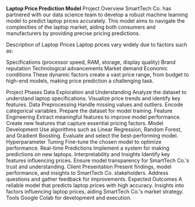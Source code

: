 **Laptop Price Prediction Model**
Project Overview
SmartTech Co. has partnered with our data science team to develop a robust machine learning model to predict laptop prices accurately. This model aims to navigate the complexities of the laptop market, aiding both consumers and manufacturers by providing precise pricing predictions.

Description of Laptop Prices
Laptop prices vary widely due to factors such as:

Specifications (processor speed, RAM, storage, display quality)
Brand reputation
Technological advancements
Market demand
Economic conditions
These dynamic factors create a vast price range, from budget to high-end models, making price prediction a challenging task.

Project Phases
Data Exploration and Understanding
Analyze the dataset to understand laptop specifications.
Visualize price trends and identify key features.
Data Preprocessing
Handle missing values and outliers.
Encode categorical variables.
Prepare the dataset for model training.
Feature Engineering
Extract meaningful features to improve model performance.
Create new features that capture essential pricing factors.
Model Development
Use algorithms such as Linear Regression, Random Forest, and Gradient Boosting.
Evaluate and select the best-performing model.
Hyperparameter Tuning
Fine-tune the chosen model to optimize performance.
Real-time Predictions
Implement a system for making predictions on new laptops.
Interpretability and Insights
Identify key features influencing prices.
Ensure model transparency for SmartTech Co.'s trust and understanding.
Client Presentation
Present findings, model performance, and insights to SmartTech Co. stakeholders.
Address questions and gather feedback for improvements.
Expected Outcomes
A reliable model that predicts laptop prices with high accuracy.
Insights into factors influencing laptop prices, aiding SmartTech Co.'s market strategy.
Tools
Google Colab for development and execution.
